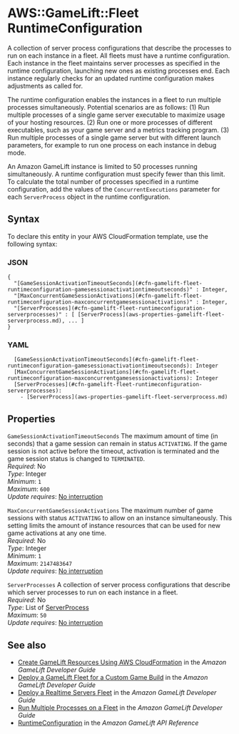 # AWS::GameLift::Fleet RuntimeConfiguration<a name="aws-properties-gamelift-fleet-runtimeconfiguration"></a>

A collection of server process configurations that describe the processes to run on each instance in a fleet\. All fleets must have a runtime configuration\. Each instance in the fleet maintains server processes as specified in the runtime configuration, launching new ones as existing processes end\. Each instance regularly checks for an updated runtime configuration makes adjustments as called for\. 

The runtime configuration enables the instances in a fleet to run multiple processes simultaneously\. Potential scenarios are as follows: \(1\) Run multiple processes of a single game server executable to maximize usage of your hosting resources\. \(2\) Run one or more processes of different executables, such as your game server and a metrics tracking program\. \(3\) Run multiple processes of a single game server but with different launch parameters, for example to run one process on each instance in debug mode\.

An Amazon GameLift instance is limited to 50 processes running simultaneously\. A runtime configuration must specify fewer than this limit\. To calculate the total number of processes specified in a runtime configuration, add the values of the `ConcurrentExecutions` parameter for each `ServerProcess` object in the runtime configuration\.

## Syntax<a name="aws-properties-gamelift-fleet-runtimeconfiguration-syntax"></a>

To declare this entity in your AWS CloudFormation template, use the following syntax:

### JSON<a name="aws-properties-gamelift-fleet-runtimeconfiguration-syntax.json"></a>

```
{
  "[GameSessionActivationTimeoutSeconds](#cfn-gamelift-fleet-runtimeconfiguration-gamesessionactivationtimeoutseconds)" : Integer,
  "[MaxConcurrentGameSessionActivations](#cfn-gamelift-fleet-runtimeconfiguration-maxconcurrentgamesessionactivations)" : Integer,
  "[ServerProcesses](#cfn-gamelift-fleet-runtimeconfiguration-serverprocesses)" : [ [ServerProcess](aws-properties-gamelift-fleet-serverprocess.md), ... ]
}
```

### YAML<a name="aws-properties-gamelift-fleet-runtimeconfiguration-syntax.yaml"></a>

```
  [GameSessionActivationTimeoutSeconds](#cfn-gamelift-fleet-runtimeconfiguration-gamesessionactivationtimeoutseconds): Integer
  [MaxConcurrentGameSessionActivations](#cfn-gamelift-fleet-runtimeconfiguration-maxconcurrentgamesessionactivations): Integer
  [ServerProcesses](#cfn-gamelift-fleet-runtimeconfiguration-serverprocesses): 
    - [ServerProcess](aws-properties-gamelift-fleet-serverprocess.md)
```

## Properties<a name="aws-properties-gamelift-fleet-runtimeconfiguration-properties"></a>

`GameSessionActivationTimeoutSeconds`  <a name="cfn-gamelift-fleet-runtimeconfiguration-gamesessionactivationtimeoutseconds"></a>
The maximum amount of time \(in seconds\) that a game session can remain in status `ACTIVATING`\. If the game session is not active before the timeout, activation is terminated and the game session status is changed to `TERMINATED`\.  
*Required*: No  
*Type*: Integer  
*Minimum*: `1`  
*Maximum*: `600`  
*Update requires*: [No interruption](https://docs.aws.amazon.com/AWSCloudFormation/latest/UserGuide/using-cfn-updating-stacks-update-behaviors.html#update-no-interrupt)

`MaxConcurrentGameSessionActivations`  <a name="cfn-gamelift-fleet-runtimeconfiguration-maxconcurrentgamesessionactivations"></a>
The maximum number of game sessions with status `ACTIVATING` to allow on an instance simultaneously\. This setting limits the amount of instance resources that can be used for new game activations at any one time\.  
*Required*: No  
*Type*: Integer  
*Minimum*: `1`  
*Maximum*: `2147483647`  
*Update requires*: [No interruption](https://docs.aws.amazon.com/AWSCloudFormation/latest/UserGuide/using-cfn-updating-stacks-update-behaviors.html#update-no-interrupt)

`ServerProcesses`  <a name="cfn-gamelift-fleet-runtimeconfiguration-serverprocesses"></a>
A collection of server process configurations that describe which server processes to run on each instance in a fleet\.  
*Required*: No  
*Type*: List of [ServerProcess](aws-properties-gamelift-fleet-serverprocess.md)  
*Maximum*: `50`  
*Update requires*: [No interruption](https://docs.aws.amazon.com/AWSCloudFormation/latest/UserGuide/using-cfn-updating-stacks-update-behaviors.html#update-no-interrupt)

## See also<a name="aws-properties-gamelift-fleet-runtimeconfiguration--seealso"></a>
+ [ Create GameLift Resources Using AWS CloudFormation](https://docs.aws.amazon.com/gamelift/latest/developerguide/resources-cloudformation.html) in the *Amazon GameLift Developer Guide*
+  [Deploy a GameLift Fleet for a Custom Game Build](https://docs.aws.amazon.com/gamelift/latest/developerguide/fleets-creating.html) in the *Amazon GameLift Developer Guide* 
+  [Deploy a Realtime Servers Fleet](https://docs.aws.amazon.com/gamelift/latest/developerguide/realtime-fleets-creating.html) in the *Amazon GameLift Developer Guide* 
+  [Run Multiple Processes on a Fleet](https://docs.aws.amazon.com/gamelift/latest/developerguide/fleets-multiprocess.html) in the *Amazon GameLift Developer Guide* 
+  [RuntimeConfiguration](https://docs.aws.amazon.com/gamelift/latest/apireference/API_RuntimeConfiguration.html) in the *Amazon GameLift API Reference* 
